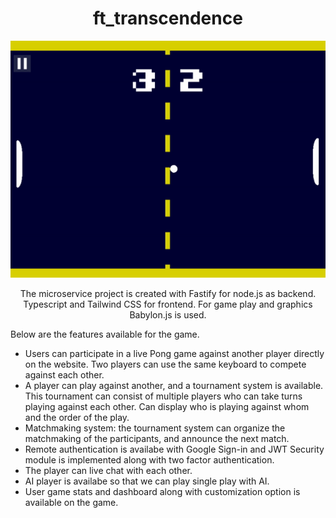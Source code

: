 <h1 align="center">ft_transcendence</h1>

<p align="center">
  <img src="pong.gif" alt="alt text" />
</p>

<p align="center">
The microservice project is created with Fastify for node.js as backend. Typescript and Tailwind CSS for frontend. For game play and graphics Babylon.js is used.
</p>

Below are the features available for the game.

* Users can participate in a live Pong game against another player directly on the website. Two players can use the same keyboard to compete against each other.
* A player can play against another, and a tournament system is available. This tournament can consist of multiple players who can take turns playing against each other. Can display who is playing against whom and the order of the play.
* Matchmaking system: the tournament system can organize the matchmaking of the participants, and announce the next match.
* Remote authentication is availabe with Google Sign-in and JWT Security module is implemented along with two factor authentication.
* The player can live chat with each other.
* AI player is availabe so that we can play single play with AI.
* User game stats and dashboard along with customization option is available on the game.
